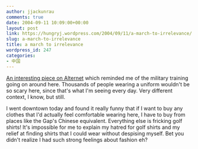 ```yaml
---
author: jjackunrau
comments: true
date: 2004-09-11 10:09:00+00:00
layout: post
link: https://hungryj.wordpress.com/2004/09/11/a-march-to-irrelevance/
slug: a-march-to-irrelevance
title: a march to irrelevance
wordpress_id: 247
categories:
- 中国
---
```


[An interesting piece on Alternet](http://alternet.org/election04/19840/) which reminded me of the military training going on around here.  Thousands of people wearing a uniform wouldn't be so scary here, since that's what I'm seeing every day.  Very different context, I know, but still.
  

  
I went downtown today and found it really funny that if I want to buy any clothes that I'd actually feel comfortable wearing here, I have to buy from places like the Gap's Chinese equivalent.  Everything else is fricking golf shirts!  It's impossible for me to explain my hatred for golf shirts and my relief at finding shirts that I could wear without despising myself.  Bet you didn't realize I had such strong feelings about fashion eh?
